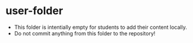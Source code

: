 # user-folder

- This folder is intentially empty for students to add their content locally.
- Do not commit anything from this folder to the repository!